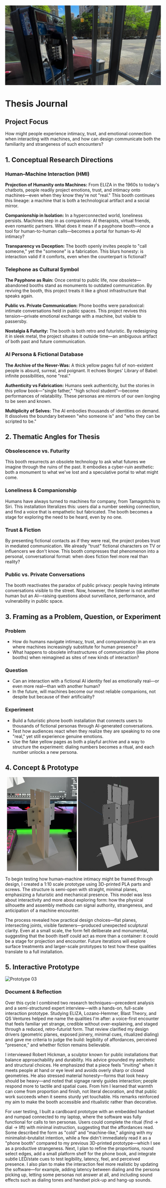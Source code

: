 ![Header Image](documentation/image/header.jpg)

# Thesis Journal

## Project Focus

How might people experience intimacy, trust, and emotional connection when interacting with machines, and how can design communicate both the familiarity and strangeness of such encounters?

## 1. Conceptual Research Directions

### Human–Machine Interaction (HMI)

**Projection of Humanity onto Machines:** From ELIZA in the 1960s to today's chatbots, people readily project emotions, trust, and intimacy onto machines—even when they know they're not "real." This booth continues this lineage: a machine that is both a technological artifact and a social mirror.

**Companionship in Isolation:** In a hyperconnected world, loneliness persists. Machines step in as companions: AI therapists, virtual friends, even romantic partners. What does it mean if a payphone booth—once a tool for human-to-human calls—becomes a portal for human-to-AI intimacy?

**Transparency vs Deception:** The booth openly invites people to "call someone," yet the "someone" is a fabrication. This blurs honesty: is interaction valid if it comforts, even when the counterpart is fictional?

### Telephone as Cultural Symbol

**The Payphone as Ruin:** Once central to public life, now obsolete—abandoned booths stand as monuments to outdated communication. By reviving the booth, this project treats it like a ghost infrastructure that speaks again.

**Public vs. Private Communication:** Phone booths were paradoxical: intimate conversations held in public spaces. This project revives this tension—private emotional exchange with a machine, but visible to passersby.

**Nostalgia & Futurity:** The booth is both retro and futuristic. By redesigning it in sleek metal, the project situates it outside time—an ambiguous artifact of both past and future communication.

### AI Persona & Fictional Database

**The Archive of the Never-Was:** A thick yellow pages full of non-existent people is absurd, surreal, and poignant. It echoes Borges' Library of Babel: infinite possibilities, none "real."

**Authenticity vs Fabrication:** Humans seek authenticity, but the stories in this yellow book—"single father," "high school student"—become performances of relatability. These personas are mirrors of our own longing to be seen and known.

**Multiplicity of Selves:** The AI embodies thousands of identities on demand. It dissolves the boundary between "who someone is" and "who they can be scripted to be."

## 2. Thematic Angles for Thesis

### Obsolescence vs. Futurity

This booth resurrects an obsolete technology to ask what futures we imagine through the ruins of the past. It embodies a cyber-ruin aesthetic: both a monument to what we've lost and a speculative portal to what might come.

### Loneliness & Companionship

Humans have always turned to machines for company, from Tamagotchis to Siri. This installation literalizes this: users dial a number seeking connection, and find a voice that is empathetic but fabricated. The booth becomes a stage for exploring the need to be heard, even by no one.

### Trust & Fiction

By presenting fictional contacts as if they were real, the project probes trust in mediated communication. We already "trust" fictional characters on TV or influencers we don't know. This booth compresses that phenomenon into a personal, conversational format: when does fiction feel more real than reality?

### Public vs. Private Conversations

The booth reactivates the paradox of public privacy: people having intimate conversations visible to the street. Now, however, the listener is not another human but an AI—raising questions about surveillance, performance, and vulnerability in public space.

## 3. Framing as a Problem, Question, or Experiment

### Problem

- How do humans navigate intimacy, trust, and companionship in an era where machines increasingly substitute for human presence?
- What happens to obsolete infrastructures of communication (like phone booths) when reimagined as sites of new kinds of interaction?

### Question

- Can an interaction with a fictional AI identity feel as emotionally real—or even more real—than with another human?
- In the future, will machines become our most reliable companions, not despite but because of their artificiality?

### Experiment

- Build a futuristic phone booth installation that connects users to thousands of fictional personas through AI-generated conversations.
- Test how audiences react when they realize they are speaking to no one "real," yet still experience genuine emotions.
- Use the fake yellow pages as both a playful archive and a way to structure the experiment: dialing numbers becomes a ritual, and each number unlocks a new persona.

## 4. Concept & Prototype

<div align="center">
  <img src="documentation/image/prototype%2001.jpg" alt="Prototype 01" width="45%">
  <img src="documentation/image/prototype%2002.png" alt="Prototype 02" width="52%">
</div>

To begin testing how human–machine intimacy might be framed through design, I created a 1:10 scale prototype using 3D-printed PLA parts and screws. The structure is semi-open with straight, minimal planes, emphasizing a futuristic and mechanical presence. This model was less about interactivity and more about exploring form: how the physical silhouette and assembly methods can signal authority, strangeness, and anticipation of a machine encounter.

The process revealed how practical design choices—flat planes, intersecting joints, visible fasteners—produced unexpected sculptural clarity. Even at a small scale, the form felt deliberate and monumental, suggesting that the booth itself could act as more than a container: it could be a stage for projection and encounter. Future iterations will explore surface treatments and larger-scale prototypes to test how these qualities translate to a full installation.

## 5. Interactive Prototype

![Prototype 03](documentation/image/prototype%2003.jpg)

### Document & Reflection

Over this cycle I combined two research techniques—precedent analysis and a semi-structured expert interview—with a hands-on, full-scale interaction prototype. Studying ELIZA, Lozano-Hemmer, Blast Theory, and QS Ventures helped me name the qualities I'm after: a voice-first encounter that feels familiar yet strange, credible without over-explaining, and staged through a reduced, retro-futurist form. That review clarified my design drivers (geometric planes, exposed joinery, minimal cues, ritualized dialing) and gave me criteria to judge the build: legibility of affordances, perceived "presence," and whether fiction remains believable.

I interviewed Robert Hickman, a sculptor known for public installations that balance approachability and durability. His advice grounded my aesthetic and structural choices. He emphasized that a piece feels "inviting" when it meets people at hand or eye level and avoids overly sharp or closed geometries. He also stressed material honesty—forms that look heavy should be heavy—and noted that signage rarely guides interaction; people respond more to tactile and spatial cues. From him I learned that warmth can come from proportion and finish, not literal decoration, and that public work succeeds when it seems sturdy yet touchable. His remarks reinforced my aim to make the booth accessible and ritualistic rather than decorative.

For user testing, I built a cardboard prototype with an embedded handset and numpad connected to my laptop, where the software was fully functional for calls to ten personas. Users could complete the ritual (find → dial → lift) with minimal instruction, suggesting that the affordances read. Some described the form as "cold" and "machine-like," aligning with my minimalist–brutalist intention, while a few didn't immediately read it as a "phone booth" compared to my previous 3D-printed prototype—which I see as a productive strangeness. Next, I plan to refine the proportions, round select edges, add a small platform shelf for the phone book, and integrate subtle LED/state cues to test legibility, latency, feel, and perceived presence. I also plan to make the interaction feel more realistic by updating the software—for example, adding latency between dialing and the persona picking up, letting some personas not answer at all, and including sound effects such as dialing tones and handset pick-up and hang-up sounds.